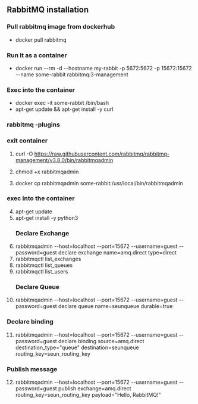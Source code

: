 ## RabbitMQ installation
### Pull rabbitmq image from dockerhub
- docker pull rabbitmq
### Run it as a container
- docker run --rm -d --hostname my-rabbit -p 5672:5672 -p 15672:15672 --name some-rabbit rabbitmq:3-management
### Exec into the container
- docker exec -it some-rabbit /bin/bash
- apt-get update && apt-get install -y curl
### rabbitmq -plugins
### exit container
1. curl -O https://raw.githubusercontent.com/rabbitmq/rabbitmq-management/v3.8.0/bin/rabbitmqadmin
2. chmod +x rabbitmqadmin

3. docker cp rabbitmqadmin some-rabbit:/usr/local/bin/rabbitmqadmin
### exec into the container
4. apt-get update
5. apt-get install -y python3
   ### Declare Exchange
6. rabbitmqadmin --host=localhost --port=15672 --username=guest --password=guest declare exchange name=amq.direct type=direct
7. rabbitmqctl list_exchanges
8. rabbitmqctl list_queues
9. rabbitmqctl list_users
    ### Declare Queue
10. rabbitmqadmin --host=localhost --port=15672 --username=guest --password=guest declare queue name=seunqueue durable=true
   ### Declare binding
11. rabbitmqadmin --host=localhost --port=15672 --username=guest --password=guest declare binding source=amq.direct destination_type="queue" destination=seunqueue routing_key=seun_routing_key
   ### Publish message
12. rabbitmqadmin --host=localhost --port=15672 --username=guest --password=guest publish exchange=amq.direct routing_key=seun_routing_key payload="Hello, RabbitMQ!"
